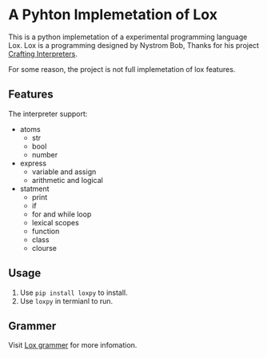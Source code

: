 # A Pyhton Implemetation of Lox

This is a python implemetation of a experimental programming language Lox.
Lox is a programming designed by Nystrom Bob, Thanks for his project [Crafting Interpreters](http://craftinginterpreters.com/).

For some reason, the project is not full implemetation of lox features.

## Features

The interpreter support:
- atoms
    - str
    - bool
    - number
- express
    - variable and assign
    - arithmetic and logical
- statment
    - print
    - if
    - for and while loop
    - lexical scopes
    - function
    - class
    - clourse

## Usage

1. Use `pip install loxpy` to install.
2. Use `loxpy` in termianl to run.

## Grammer

Visit [Lox grammer](http://craftinginterpreters.com/appendix-i.html) for more infomation.
